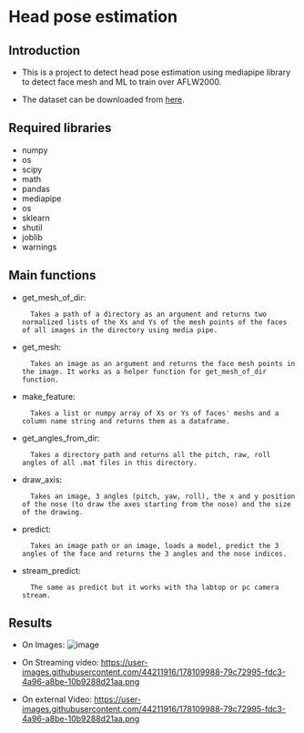 
# Head pose estimation

## Introduction

* This is a project to detect head pose estimation using mediapipe library to detect face mesh and ML to train over AFLW2000.

* The dataset can be downloaded from [here](https://www.kaggle.com/datasets/kameo4189/aflw2000-300wlp?select=AFLW2000-3D).

## Required libraries

* numpy
* os
* scipy
* math
* pandas
* mediapipe
* os
* sklearn
* shutil
* joblib
* warnings

## Main functions

* get_mesh_of_dir:

        Takes a path of a directory as an argument and returns two normalized lists of the Xs and Ys of the mesh points of the faces of all images in the directory using media pipe.

* get_mesh:

        Takes an image as an argument and returns the face mesh points in the image. It works as a helper function for get_mesh_of_dir function.

* make_feature:

        Takes a list or numpy array of Xs or Ys of faces' meshs and a column name string and returns them as a dataframe.

* get_angles_from_dir:

        Takes a directory path and returns all the pitch, raw, roll angles of all .mat files in this directory.

* draw_axis:

        Takes an image, 3 angles (pitch, yaw, roll), the x and y position of the nose (to draw the axes starting from the nose) and the size of the drawing.

* predict:

        Takes an image path or an image, loads a model, predict the 3 angles of the face and returns the 3 angles and the nose indices.

* stream_predict:

        The same as predict but it works with tha labtop or pc camera stream.

## Results

* On Images:
![image](https://user-images.githubusercontent.com/44211916/178109988-79c72995-fdc3-4a96-a8be-10b9288d21aa.png)

* On Streaming video:
https://user-images.githubusercontent.com/44211916/178109988-79c72995-fdc3-4a96-a8be-10b9288d21aa.png

* On external Video:
https://user-images.githubusercontent.com/44211916/178109988-79c72995-fdc3-4a96-a8be-10b9288d21aa.png

        
